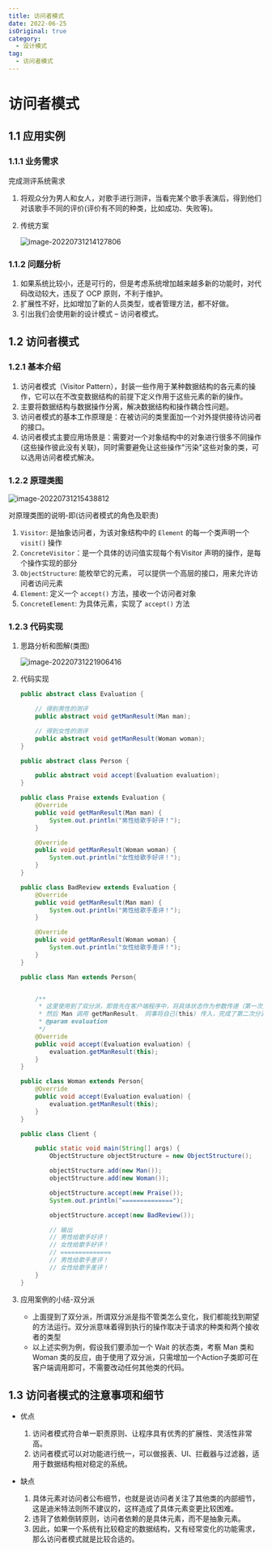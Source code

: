 ```yaml
---
title: 访问者模式
date: 2022-06-25
isOriginal: true
category:
  - 设计模式
tag:
  - 访问者模式
---
```


# 访问者模式

<!-- more -->

## 1.1 应用实例

### 1.1.1 业务需求

完成测评系统需求

1. 将观众分为男人和女人，对歌手进行测评，当看完某个歌手表演后，得到他们对该歌手不同的评价(评价有不同的种类，比如成功、失败等)。

2. 传统方案

   ![image-20220731214127806](https://chen-coding.oss-cn-shenzhen.aliyuncs.com/rearend/designPattern/visitor_start/image-20220731214127806.png?versionId=CAEQMRiBgMDald6BlRgiIGY5OTM4YzYzMTcxZTQ2ZTdiZDM5ZjM3YTVlYTEzYWJi)

### 1.1.2 问题分析

1. 如果系统比较小，还是可行的，但是考虑系统增加越来越多新的功能时，对代码改动较大，违反了 OCP 原则，不利于维护。
2. 扩展性不好，比如增加了新的人员类型，或者管理方法，都不好做。
3. 引出我们会使用新的设计模式 – 访问者模式。

## 1.2 访问者模式

### 1.2.1 基本介绍

1. 访问者模式（Visitor Pattern），封装一些作用于某种数据结构的各元素的操作，它可以在不改变数据结构的前提下定义作用于这些元素的新的操作。
2. 主要将数据结构与数据操作分离，解决数据结构和操作耦合性问题。
3. 访问者模式的基本工作原理是：在被访问的类里面加一个对外提供接待访问者的接口。
4. 访问者模式主要应用场景是：需要对一个对象结构中的对象进行很多不同操作(这些操作彼此没有关联)，同时需要避免让这些操作"污染"这些对象的类，可以选用访问者模式解决。

### 1.2.2 原理类图

![image-20220731215438812](https://chen-coding.oss-cn-shenzhen.aliyuncs.com/rearend/designPattern/visitor_start/image-20220731215438812.png?versionId=CAEQMRiBgIDAlt6BlRgiIDMzNmZlMzkwODFjOTQ4NmE4ZWU5ODdhYTcxM2M2Njcw)

对原理类图的说明-即(访问者模式的角色及职责)

1. `Visitor`: 是抽象访问者，为该对象结构中的 `Element` 的每一个类声明一个 `visit()` 操作
2. `ConcreteVisitor`：是一个具体的访问值实现每个有Visitor 声明的操作，是每个操作实现的部分
3. `ObjectStructure`: 能枚举它的元素， 可以提供一个高层的接口，用来允许访问者访问元素
4. `Element`: 定义一个 `accept()` 方法，接收一个访问者对象
5. `ConcreteElement`: 为具体元素，实现了 `accept()` 方法

### 1.2.3 代码实现

1. 思路分析和图解(类图)

   ![image-20220731221906416](https://chen-coding.oss-cn-shenzhen.aliyuncs.com/rearend/designPattern/visitor_start/image-20220731221906416.png?versionId=CAEQMRiBgIDplt6BlRgiIDExZGNhYTBjZDRiZTQ5ZGZhOTE5MWM2MTZlYTU4OGY4)

2. 代码实现

   ```java
   public abstract class Evaluation {
   
       // 得到男性的测评
       public abstract void getManResult(Man man);
   
       // 得到女性的测评
       public abstract void getManResult(Woman woman);
   }
   ```

   ```java
   public abstract class Person {
   
       public abstract void accept(Evaluation evaluation);
   }
   ```

   ```java
   public class Praise extends Evaluation {
       @Override
       public void getManResult(Man man) {
           System.out.println("男性给歌手好评！");
       }
   
       @Override
       public void getManResult(Woman woman) {
           System.out.println("女性给歌手好评！");
       }
   }
   ```

   ```java
   public class BadReview extends Evaluation {
       @Override
       public void getManResult(Man man) {
           System.out.println("男性给歌手差评！");
       }
   
       @Override
       public void getManResult(Woman woman) {
           System.out.println("女性给歌手差评！");
       }
   }
   ```

   ```java
   public class Man extends Person{
   
   
       /**
        * 这里使用到了双分派，即首先在客户端程序中，将具体状态作为参数传递（第一次分派），
        * 然后 Man 调用 getManResult， 同事将自己(this) 传入，完成了第二次分派
        * @param evaluation
        */
       @Override
       public void accept(Evaluation evaluation) {
           evaluation.getManResult(this);
       }
   }
   ```

   ```java
   public class Woman extends Person{
       @Override
       public void accept(Evaluation evaluation) {
           evaluation.getManResult(this);
       }
   }
   ```

   ```java
   public class Client {
   
       public static void main(String[] args) {
           ObjectStructure objectStructure = new ObjectStructure();
   
           objectStructure.add(new Man());
           objectStructure.add(new Woman());
   
           objectStructure.accept(new Praise());
           System.out.println("==============");
   
           objectStructure.accept(new BadReview());
   
           // 输出
           // 男性给歌手好评！
           // 女性给歌手好评！
           // ==============
           // 男性给歌手差评！
           // 女性给歌手差评！
       }
   }
   ```

3. 应用案例的小结-双分派
   - 上面提到了双分派，所谓双分派是指不管类怎么变化，我们都能找到期望的方法运行。双分派意味着得到执行的操作取决于请求的种类和两个接收者的类型
   - 以上述实例为例，假设我们要添加一个 Wait 的状态类，考察 Man 类和 Woman 类的反应，由于使用了双分派，只需增加一个Action子类即可在客户端调用即可，不需要改动任何其他类的代码。

## 1.3 访问者模式的注意事项和细节

- 优点
  1. 访问者模式符合单一职责原则、让程序具有优秀的扩展性、灵活性非常高。
  2. 访问者模式可以对功能进行统一，可以做报表、UI、拦截器与过滤器，适用于数据结构相对稳定的系统。

- 缺点
  1. 具体元素对访问者公布细节，也就是说访问者关注了其他类的内部细节，这是迪米特法则所不建议的，这样造成了具体元素变更比较困难。
  2. 违背了依赖倒转原则，访问者依赖的是具体元素，而不是抽象元素。
  3. 因此，如果一个系统有比较稳定的数据结构，又有经常变化的功能需求，那么访问者模式就是比较合适的。